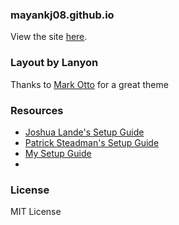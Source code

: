 ### mayankj08.github.io
View the site [here](http://mayankj08.github.io). 

### Layout by Lanyon
Thanks to [Mark Otto](https://github.com/mdo) for a great theme

### Resources
* [Joshua Lande's Setup Guide](http://joshualande.com/jekyll-github-pages-poole/)
* [Patrick Steadman's Setup Guide](http://patricksteadman.ca/2014/08/04/lanyonsetup/)
* [My Setup Guide](http://kylestratis.com/2015/04/17/blog-setup/)
* 

### License
MIT License
